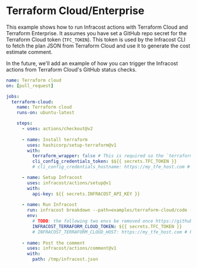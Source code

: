 # Terraform Cloud/Enterprise

This example shows how to run Infracost actions with Terraform Cloud and Terraform Enterprise. It assumes you have set a GitHub repo secret for the Terraform Cloud token (`TFC_TOKEN`). This token is used by the Infracost CLI to fetch the plan JSON from Terraform Cloud and use it to generate the cost estimate comment.

In the future, we'll add an example of how you can trigger the Infracost actions from Terraform Cloud's GitHub status checks.

[//]: <> (BEGIN EXAMPLE)
```yml
name: Terraform cloud
on: [pull_request]

jobs:
  terraform-cloud:
    name: Terraform cloud
    runs-on: ubuntu-latest

    steps:
      - uses: actions/checkout@v2
      
      - name: Install terraform
        uses: hashicorp/setup-terraform@v1
        with:
          terraform_wrapper: false # This is required so the `terraform show` command outputs valid JSON
          cli_config_credentials_token: $${{ secrets.TFC_TOKEN }}
          # cli_config_credentials_hostname: https://my_tfe_host.com # For Terraform Enterprise users only

      - name: Setup Infracost
        uses: infracost/actions/setup@v1
        with:
          api-key: ${{ secrets.INFRACOST_API_KEY }}
          
      - name: Run Infracost
        run: infracost breakdown --path=examples/terraform-cloud/code --format=json --out-file=/tmp/infracost.json
        env:
          # TODO: the following two envs be removed once https://github.com/infracost/infracost/pull/1148 is released in v0.9.14 of the CLI (https://github.com/infracost/infracost/releases)
          INFRACOST_TERRAFORM_CLOUD_TOKEN: ${{ secrets.TFC_TOKEN }} 
          # INFRACOST_TERRAFORM_CLOUD_HOST: https://my_tfe_host.com # For Terraform Enterprise users only.
        
      - name: Post the comment
        uses: infracost/actions/comment@v1
        with:
          path: /tmp/infracost.json
```
[//]: <> (END EXAMPLE)
